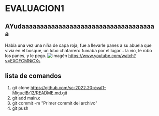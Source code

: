 # EVALUACION1
## AYudaaaaaaaaaaaaaaaaaaaaaaaaaaaaaaaaaaaaa
Había una vez una niña de capa roja, fue a llevarle panes a su abuela que vivia en el bosque, un lobo chatarrero fumaba por el lugar... la vio, le robo los panes, y le pego.
![Imagén](https://imagenes.elpais.com/resizer/ZDwHblBSXzKel_SZ_tdiytOKcM4=/980x0/cloudfront-eu-central-1.images.arcpublishing.com/prisa/2RB3AEAXKR7NEVJ3T7GIBBJ5P4.jpg)
https://www.youtube.com/watch?v=EXOFCMNiCXs

 ## lista de comandos
1. git clone https://github.com/sc-2022.20-eval1-MiguelBr12/README.md.git
2. git add main.c
3. git commit -m "Primer commit del archivo"
4. git push 
